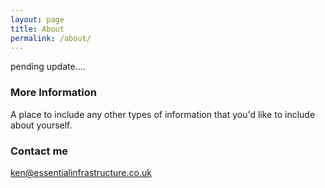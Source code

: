 ```yaml
---
layout: page
title: About
permalink: /about/
---
```


pending update....

### More Information

A place to include any other types of information that you'd like to include about yourself.

### Contact me

[ken@essentialinfrastructure.co.uk](mailto:ken@essentialinfrastructure.co.uk)
